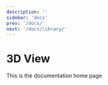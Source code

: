 ```yaml
---
description: ''
sidebar: 'docs'
prev: '/docs/'
next: '/docs/library/'
---
```


# 3D View

This is the documentation home page